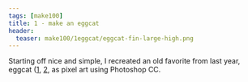```yaml
---
tags: [make100]
title: 1 - make an eggcat
header:
  teaser: make100/1eggcat/eggcat-fin-large-high.png
---
```


Starting off nice and simple, I recreated an old favorite from last year, eggcat (<a href="http://blog.ljhan.com/day27/" target="_blank">1</a>, <a href="http://blog.ljhan.com/day9-part1/" target="_blank">2</a>, as pixel art using Photoshop CC.

<img src="{{ site.url }}{{ site.baseurl }}/images/make100/1eggcat/eggcat-fin-large-high.png" alt="">
